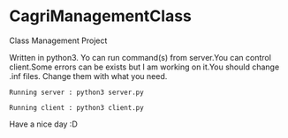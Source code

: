 # CagriManagementClass
Class Management Project

  Written in python3. Yo can run command(s) from server.You can control client.Some errors can be exists but I am working on it.You should change .inf files. Change them with what you need.


    Running server : python3 server.py
   
    Running client : python3 client.py
    
Have a nice day :D
    
